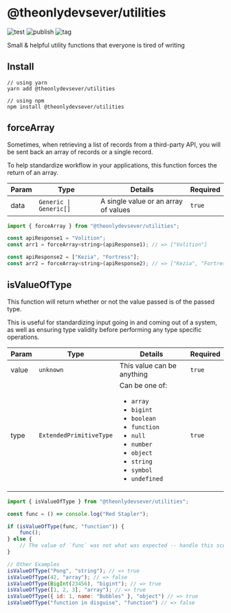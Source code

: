# @theonlydevsever/utilities

![test](https://github.com/theonlydevsever/utilities/actions/workflows/test.yml/badge.svg)
![publish](https://github.com/theonlydevsever/utilities/actions/workflows/publish.yml/badge.svg)
![tag](https://github.com/theonlydevsever/utilities/actions/workflows/tag.yml/badge.svg)

Small & helpful utility functions that everyone is tired of writing

## Install

```
// using yarn
yarn add @theonlydevsever/utilities

// using npm
npm install @theonlydevsever/utilities
```

## forceArray

Sometimes, when retrieving a list of records from a third-party API, you will be sent back an array of records or a single record.

To help standardize workflow in your applications, this function forces the return of an array.

| Param | Type | Details | Required |
| --- | --- | --- | ---
| data | `Generic \| Generic[]` | A single value or an array of values | `true`

```js
import { forceArray } from "@theonlydevsever/utilities";

const apiResponse1 = "Volition";
const arr1 = forceArray<string>(apiResponse1); // => ["Volition"]

const apiResponse2 = ["Kezia", "Fortress"];
const arr2 = forceArray<string>(apiResponse2); // => ["Kezia", "Fortress"]
```

## isValueOfType

This function will return whether or not the value passed is of the passed type.

This is useful for standardizing input going in and coming out of a system, as well as ensuring type validity before performing any type specific operations.

| Param | Type | Details | Required |
| --- | --- | --- | ---
| value | `unknown` | This value can be anything | `true`
| type | `ExtendedPrimitiveType` | Can be one of:<ul><li><code>array</code></li><li><code>bigint</code></li><li><code>boolean</code></li><li><code>function</code></li><li><code>null</code></li><li><code>number</code></li><li><code>object</code></li><li><code>string</code></li><li><code>symbol</code></li><li><code>undefined</code></li></ul> | `true`

```js
import { isValueOfType } from "@theonlydevsever/utilities";

const func = () => console.log("Red Stapler");

if (isValueOfType(func, "function")) {
    func();
} else {
    // The value of `func` was not what was expected -- handle this scenario accordingly...
}

// Other Examples
isValueOfType("Pong", "string"); // => true
isValueOfType(42, "array"); // => false
isValueOfType(BigInt(23456), "bigint"); // => true
isValueOfType([1, 2, 3], "array"); // => true
isValueOfType({ id: 1, name: "Bubbles" }, "object") // => true
isValueOfType("function in disguise", "function") // => false
```

